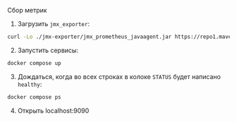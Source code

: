 Сбор метрик

1. Загрузить `jmx_exporter`:
```bash
curl -Lo ./jmx-exporter/jmx_prometheus_javaagent.jar https://repo1.maven.org/maven2/io/prometheus/jmx/jmx_prometheus_javaagent/0.20.0/jmx_prometheus_javaagent-0.20.0.jar
```
2. Запустить сервисы:
```bash
docker compose up
```
3. Дождаться, когда во всех строках в колоке `STATUS` будет написано `healthy`:
```bash
docker compose ps
```
4. Открыть localhost:9090
